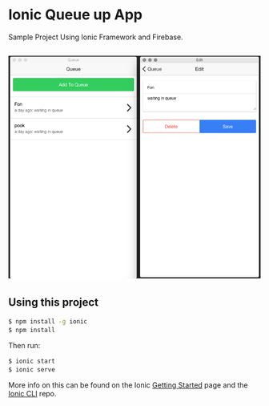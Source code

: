 Ionic Queue up App
=====================
Sample Project Using Ionic Framework and Firebase. 

![sample](sample1.png)
------------------

## Using this project

```bash
$ npm install -g ionic
$ npm install 
```

Then run:

```bash
$ ionic start 
$ ionic serve
```

More info on this can be found on the Ionic [Getting Started](http://ionicframework.com/getting-started) page and the [Ionic CLI](https://github.com/driftyco/ionic-cli) repo.
